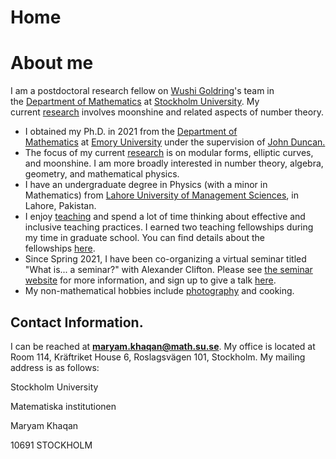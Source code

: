 # Home

# **About me**

I am a postdoctoral research fellow on [Wushi Goldring](https://www.google.com/url?q=https%3A%2F%2Fsites.google.com%2Fsite%2Fwushijig%2F&sa=D&sntz=1&usg=AFQjCNGdk-RBDiY9wUGPf13_oxu0lQdpzw)'s team in the [Department of Mathematics](https://www.google.com/url?q=https%3A%2F%2Fwww.math.su.se%2Fenglish%2F&sa=D&sntz=1&usg=AFQjCNEfIyHsmBXVz-A3Q1pWv2e2VKvE-Q) at [Stockholm University](https://www.google.com/url?q=https%3A%2F%2Fwww.su.se%2Fenglish%2F&sa=D&sntz=1&usg=AFQjCNH634lSc1DFG9lS7sxkSNEL62Sj_A). My current [research](https://www.maryamkhaqan.com/research) involves moonshine and related aspects of number theory.

- I obtained my Ph.D. in 2021 from the [Department of Mathematics](http://www.google.com/url?q=http%3A%2F%2Fwww.math.emory.edu%2Fhome%2F&sa=D&sntz=1&usg=AFQjCNGCwKGyhN7rmFNqyUkD2QVVCZJBlw) at [Emory University](http://www.google.com/url?q=http%3A%2F%2Fwww.emory.edu%2Fhome%2Findex.html&sa=D&sntz=1&usg=AFQjCNGS2NvL66lVWbpenwMs6le78ZaamA) under the supervision of [John Duncan.](https://www.google.com/url?q=https%3A%2F%2Fsites.google.com%2Fsite%2Fjohnfrduncan%2Fhome&sa=D&sntz=1&usg=AFQjCNHEzBK-m5znU76Rfthj6EzI_NrxMA)
- The focus of my current [research](https://www.maryamkhaqan.com/research) is on modular forms, elliptic curves, and moonshine. I am more broadly interested in number theory, algebra, geometry, and mathematical physics.
- I have an undergraduate degree in Physics (with a minor in Mathematics) from [Lahore University of Management Sciences](https://www.google.com/url?q=https%3A%2F%2Flums.edu.pk%2F&sa=D&sntz=1&usg=AFQjCNFgRXPbw9VCWyMrB8kLy6PMdEdBTg), in Lahore, Pakistan.
- I enjoy [teaching](https://www.maryamkhaqan.com/teaching) and spend a lot of time thinking about effective and inclusive teaching practices. I earned two teaching fellowships during my time in graduate school. You can find details about the fellowships [here](https://www.maryamkhaqan.com/honors).
- Since Spring 2021, I have been co-organizing a virtual seminar titled "What is... a seminar?" with Alexander Clifton. Please see [the seminar website](https://www.google.com/url?q=https%3A%2F%2Fsites.google.com%2Fview%2Fwhatisaseminar&sa=D&sntz=1&usg=AFQjCNGHPlvFsu2n6Z0lzvfq9MUeeiBxkw) for more information, and sign up to give a talk [here](https://docs.google.com/forms/d/e/1FAIpQLSeJxOaxZ1NnU8_CQUeeKb0mYqto1cvGG8PEQo8hj5bB8-_CuQ/viewform).
- My non-mathematical hobbies include [photography](https://www.maryamkhaqan.com/more/photography) and cooking.

## **Contact Information.**

I can be reached at **[maryam.khaqan@math.su.se](mailto:maryam.khaqan@math.su.se)**. My office is located at Room 114, Kräftriket House 6, Roslagsvägen 101, Stockholm. My mailing address is as follows:

Stockholm University

Matematiska institutionen

Maryam Khaqan

10691 STOCKHOLM